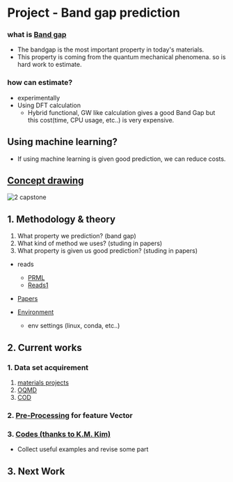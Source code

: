 # Project - Band gap prediction

### what is [Band gap](https://github.com/2juhyeon/jobs/blob/main/etc/Band_gap.md)
  - The bandgap is the most important property in today's materials.
  - This property is coming from the quantum mechanical phenomena. so is hard work to estimate.
### how can estimate?
  - experimentally
  - Using DFT calculation
    - Hybrid functional, GW like calculation gives a good Band Gap but this cost(time, CPU usage, etc..) is very expensive.
## Using machine learning?
  - If using machine learning is given good prediction, we can reduce costs.

## [Concept drawing](https://github.com/2juhyeon/jobs/blob/main/etc/PPT.md)
![2 capstone](https://user-images.githubusercontent.com/64780986/167266162-dc59d176-a8c7-467e-906c-3bef145db682.PNG)
    
## 1. Methodology & theory
  1. What property we prediction? (band gap)
  2. What kind of method we uses? (studing in papers)
  3. What property is given us good prediction? (studing in papers)

  - reads
    - [PRML](https://www.microsoft.com/en-us/research/uploads/prod/2006/01/Bishop-Pattern-Recognition-and-Machine-Learning-2006.pdf)
    - [Reads1](http://events.kias.re.kr/h/physAI/)
  - [Papers](https://github.com/2juhyeon/jobs/blob/main/etc/papers.md)

  - [Environment](https://github.com/2juhyeon/jobs/blob/main/etc/environment.md)
    - env settings (linux, conda, etc..)
  
## 2. Current works
### 1. Data set acquirement 
  1. [materials projects](https://materialsproject.org/)
  2. [OQMD](https://oqmd.org/)
  3. [COD](http://www.crystallography.net/cod/)

### 2. [Pre-Processing](https://github.com/2juhyeon/jobs/tree/main/Pre-Processing) for feature Vector

### 3. [Codes (thanks to K.M. Kim)](https://github.com/2juhyeon/jobs/tree/main/Examples)
  - Collect useful examples and revise some part

## 3. Next Work

